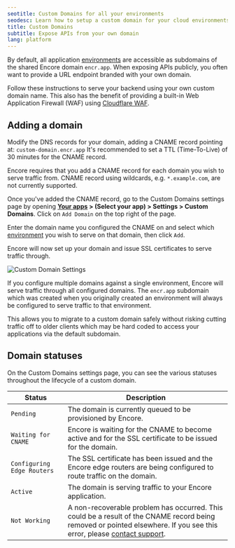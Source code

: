 ```yaml
---
seotitle: Custom Domains for all your environments
seodesc: Learn how to setup a custom domain for your cloud environments, to use your own domain to access your backend application built with Encore.
title: Custom Domains
subtitle: Expose APIs from your own domain
lang: platform
---
```


By default, all application [environments](/docs/platform/deploy/environments) are accessible as subdomains of the shared Encore domain `encr.app`. When exposing APIs publicly, you often want to provide a URL endpoint branded with your own domain.

Follow these instructions to serve your backend using your own custom domain name. This also has the benefit of providing a built-in Web Application Firewall (WAF) using [Cloudflare WAF](https://www.cloudflare.com/en-gb/application-services/products/waf/).

## Adding a domain

Modify the DNS records for your domain, adding a CNAME record pointing at:
`custom-domain.encr.app` It's recommended to set a TTL (Time-To-Live) of 30 minutes for the CNAME record.


<Callout type="important">

Encore requires that you add a CNAME record for each domain you wish to serve traffic from.
CNAME record using wildcards, e.g. `*.example.com`, are not currently supported.

</Callout>

Once you've added the CNAME record, go to the Custom Domains settings page by opening
**[Your apps](https://app.encore.dev/) > (Select your app) > Settings > Custom Domains**. Click on `Add Domain`
on the top right of the page.

Enter the domain name you configured the CNAME on and select which [environment](/docs/platform/deploy/environments) you wish to
serve on that domain, then click `Add`.

Encore will now set up your domain and issue SSL certificates to serve traffic through.

<img src="/assets/docs/customdomain.png" title="Custom Domain Settings" className="noshadow"/>

<Callout type="info">

If you configure multiple domains against a single environment, Encore will serve traffic through all
configured domains. The `encr.app` subdomain which was created when you originally created an environment will always be
configured to serve traffic to that environment.

This allows you to migrate to a custom domain safely without risking
cutting traffic off to older clients which may be hard coded to access your applications via the default subdomain.

</Callout>

## Domain statuses

On the Custom Domains settings page, you can see the various statuses throughout the lifecycle of a custom domain.

| Status                     | Description                                                                                                                                                                       |
| -------------------------- | --------------------------------------------------------------------------------------------------------------------------------------------------------------------------------- |
| `Pending`                  | The domain is currently queued to be provisioned by Encore.                                                                                                                       |
| `Waiting for CNAME`        | Encore is waiting for the CNAME to become active and for the SSL certificate to be issued for the domain.                                                                         |
| `Configuring Edge Routers` | The SSL certificate has been issued and the Encore edge routers are being configured to route traffic on the domain.                                                              |
| `Active`                   | The domain is serving traffic to your Encore application.                                                                                                                         |
| `Not Working`              | A non-recoverable problem has occurred. This could be a result of the CNAME record being removed or pointed elsewhere. If you see this error, please [contact support](/contact). |

